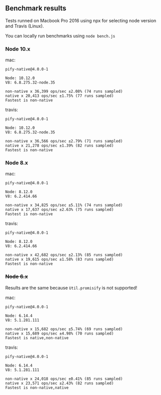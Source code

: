 ## Benchmark results

Tests runned on Macbook Pro 2016 using npx for selecting node version and Travis (Linux).

You can locally run benchmarks using `node bench.js`

### Node 10.x

mac:

```
pify-native@4.0.0-1

Node: 10.12.0
V8: 6.8.275.32-node.35

non-native x 36,399 ops/sec ±2.08% (74 runs sampled)
native x 20,413 ops/sec ±1.75% (77 runs sampled)
Fastest is non-native
```

travis:

```
pify-native@4.0.0-1

Node: 10.12.0
V8: 6.8.275.32-node.35

non-native x 36,566 ops/sec ±2.79% (71 runs sampled)
native x 21,278 ops/sec ±1.39% (82 runs sampled)
Fastest is non-native
```

### Node 8.x

mac:

```
pify-native@4.0.0-1

Node: 8.12.0
V8: 6.2.414.66

non-native x 34,825 ops/sec ±5.11% (74 runs sampled)
native x 17,637 ops/sec ±2.63% (75 runs sampled)
Fastest is non-native
```

travis:

```
pify-native@4.0.0-1

Node: 8.12.0
V8: 6.2.414.66

non-native x 42,682 ops/sec ±2.13% (85 runs sampled)
native x 19,615 ops/sec ±1.58% (83 runs sampled)
Fastest is non-native
```

### ~~Node 6.x~~

Results are the same because `Util.promisify` is not supported!

mac:

```
pify-native@4.0.0-1

Node: 6.14.4
V8: 5.1.281.111

non-native x 15,682 ops/sec ±5.74% (69 runs sampled)
native x 15,689 ops/sec ±4.98% (70 runs sampled)
Fastest is native,non-native
```

travis:

```
pify-native@4.0.0-1

Node: 6.14.4
V8: 5.1.281.111

non-native x 24,018 ops/sec ±0.41% (85 runs sampled)
native x 23,571 ops/sec ±2.43% (82 runs sampled)
Fastest is non-native,native
```
